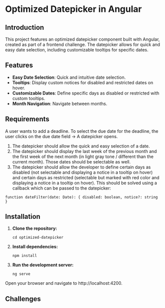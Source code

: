 # Optimized Datepicker in Angular

## Introduction

This project features an optimized datepicker component built with Angular, created as part of a frontend challenge. The datepicker allows for quick and easy date selection, including customizable tooltips for specific dates.

## Features

- **Easy Date Selection**: Quick and intuitive date selection.
- **Tooltips**: Display custom notices for disabled and restricted dates on hover.
- **Customizable Dates**: Define specific days as disabled or restricted with custom tooltips.
- **Month Navigation**: Navigate between months.

## Requirements

A user wants to add a deadline. To select the due date for the deadline, the user clicks on the due date field -> A datepicker opens.

1. The datepicker should allow the quick and easy selection of a date.
2. The datepicker should display the last week of the previous month and the first week of the next month (in light gray tone / different than the current month). Those dates should be selectable as well.
3. The datepicker should allow the developer to define certain days as disabled (not selectable and displaying a notice in a tooltip on hover) and certain days as restricted (selectable but marked with red color and displaying a notice in a tooltip on hover). This should be solved using a callback which can be passed to the datepicker:

`function dateFilter(date: Date): { disabled: boolean, notice?: string }`

## Installation

1. **Clone the repository:**

   ```git clone https://github.com/yourusername/optimized-datepicker.git
   cd optimized-datepicker
   ```

2. **Install dependencies:**

   `npm install`

3. **Run the development server:**

   `ng serve`

Open your browser and navigate to http://localhost:4200.

## Challenges

```

```

```

```
